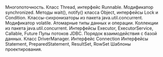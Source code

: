 Многопоточность. Класс Thread, интерфейс Runnable. Модификатор synchronized.
Методы wait(), notify() класса Object, интерфейсы Lock и Condition.
Классы-сихронизаторы из пакета java.util.concurrent.
Модификатор volatile. Атомарные типы данных и операции.
Коллекции из пакета java.util.concurrent.
Интерфейсы Executor, ExecutorService, Callable, Future
Пулы потоков
JDBC. Порядок взаимодействия с базой данных. Класс DriverManager. Интерфейс Connection
Интерфейсы Statement, PreparedStatement, ResultSet, RowSet
Шаблоны проектирования.
